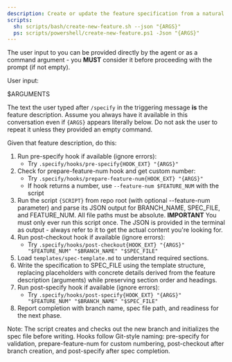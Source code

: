 ```yaml
---
description: Create or update the feature specification from a natural language feature description.
scripts:
  sh: scripts/bash/create-new-feature.sh --json "{ARGS}"
  ps: scripts/powershell/create-new-feature.ps1 -Json "{ARGS}"
---
```


The user input to you can be provided directly by the agent or as a command argument - you **MUST** consider it before proceeding with the prompt (if not empty).

User input:

$ARGUMENTS

The text the user typed after `/specify` in the triggering message **is** the feature description. Assume you always have it available in this conversation even if `{ARGS}` appears literally below. Do not ask the user to repeat it unless they provided an empty command.

Given that feature description, do this:

1. Run pre-specify hook if available (ignore errors):
   - Try `.specify/hooks/pre-specify{HOOK_EXT} "{ARGS}"`
2. Check for prepare-feature-num hook and get custom number:
   - Try `.specify/hooks/prepare-feature-num{HOOK_EXT} "{ARGS}"`
   - If hook returns a number, use `--feature-num $FEATURE_NUM` with the script
3. Run the script `{SCRIPT}` from repo root (with optional --feature-num parameter) and parse its JSON output for BRANCH_NAME, SPEC_FILE, and FEATURE_NUM. All file paths must be absolute.
  **IMPORTANT** You must only ever run this script once. The JSON is provided in the terminal as output - always refer to it to get the actual content you're looking for.
4. Run post-checkout hook if available (ignore errors):
   - Try `.specify/hooks/post-checkout{HOOK_EXT} "{ARGS}" "$FEATURE_NUM" "$BRANCH_NAME" "$SPEC_FILE"`
5. Load `templates/spec-template.md` to understand required sections.
6. Write the specification to SPEC_FILE using the template structure, replacing placeholders with concrete details derived from the feature description (arguments) while preserving section order and headings.
7. Run post-specify hook if available (ignore errors):
   - Try `.specify/hooks/post-specify{HOOK_EXT} "{ARGS}" "$FEATURE_NUM" "$BRANCH_NAME" "$SPEC_FILE"`
8. Report completion with branch name, spec file path, and readiness for the next phase.

Note: The script creates and checks out the new branch and initializes the spec file before writing. Hooks follow Git-style naming: pre-specify for validation, prepare-feature-num for custom numbering, post-checkout after branch creation, and post-specify after spec completion.
